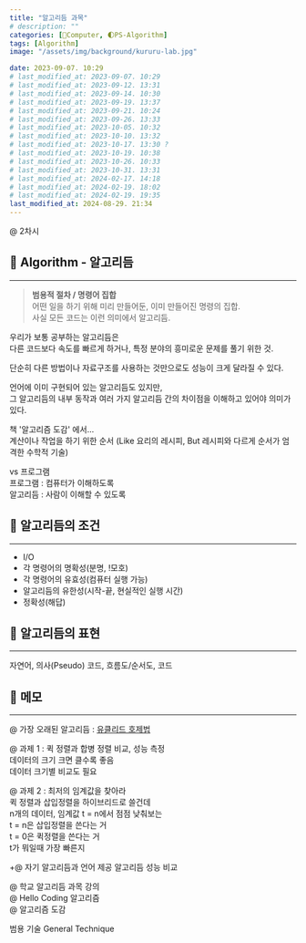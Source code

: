 ```yaml
---
title: "알고리듬 과목"
# description: ""
categories: [💫Computer, 🌓PS-Algorithm]
tags: [Algorithm]
image: "/assets/img/background/kururu-lab.jpg"

date: 2023-09-07. 10:29
# last_modified_at: 2023-09-07. 10:29
# last_modified_at: 2023-09-12. 13:31
# last_modified_at: 2023-09-14. 10:30
# last_modified_at: 2023-09-19. 13:37
# last_modified_at: 2023-09-21. 10:24
# last_modified_at: 2023-09-26. 13:33
# last_modified_at: 2023-10-05. 10:32
# last_modified_at: 2023-10-10. 13:32
# last_modified_at: 2023-10-17. 13:30 ?
# last_modified_at: 2023-10-19. 10:38
# last_modified_at: 2023-10-26. 10:33
# last_modified_at: 2023-10-31. 13:31
# last_modified_at: 2024-02-17. 14:18
# last_modified_at: 2024-02-19. 18:02
# last_modified_at: 2024-02-19. 19:35
last_modified_at: 2024-08-29. 21:34
---
```


@ 2차시

## 💫 Algorithm - 알고리듬

---

> **범용적 절차 / 명령어 집합**  
> 어떤 일을 하기 위해 미리 만들어둔, 이미 만들어진 명령의 집합.  
> 사실 모든 코드는 이런 의미에서 알고리듬.  

우리가 보통 공부하는 알고리듬은  
다른 코드보다 속도를 빠르게 하거나, 특정 분야의 흥미로운 문제를 풀기 위한 것.  

단순히 다른 방법이나 자료구조를 사용하는 것만으로도 성능이 크게 달라질 수 있다.  

언어에 이미 구현되어 있는 알고리듬도 있지만,  
그 알고리듬의 내부 동작과 여러 가지 알고리듬 간의 차이점을 이해하고 있어야 의미가 있다.  

책 '알고리즘 도감' 에서...  
계산이나 작업을 하기 위한 순서 (Like 요리의 레시피, But 레시피와 다르게 순서가 엄격한 수학적 기술)  

vs 프로그램  
프로그램 : 컴퓨터가 이해하도록  
알고리듬 : 사람이 이해할 수 있도록  

## 💫 알고리듬의 조건

---

- I/O
- 각 명령어의 명확성(분명, !모호)
- 각 명령어의 유효성(컴퓨터 실행 가능)
- 알고리듬의 유한성(시작-끝, 현실적인 실행 시간)
- 정확성(해답)

## 💫 알고리듬의 표현

---

자연어, 의사(Pseudo) 코드, 흐름도/순서도, 코드  

## 💫 메모

---

@ 가장 오래된 알고리듬 : [유클리드 호제법](/posts/Euclidean-Algorithm/)  

@ 과제 1 : 퀵 정렬과 합병 정렬 비교, 성능 측정  
데이터의 크기 크면 클수록 좋음  
데이터 크기별 비교도 필요  

@ 과제 2 : 최저의 임계값을 찾아라  
퀵 정렬과 삽입정렬을 하이브리드로 쓸건데  
n개의 데이터, 임계값 t = n에서 점점 낮춰보는  
t = n은 삽입정렬을 쓴다는 거  
t = 0은 퀵정렬을 쓴다는 거  
t가 뭐일때 가장 빠른지  

+@ 자기 알고리듬과 언어 제공 알고리듬 성능 비교  

@ 학교 알고리듬 과목 강의  
@ Hello Coding 알고리즘  
@ 알고리즘 도감  

범용 기술 General Technique  
